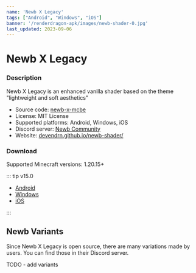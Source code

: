 ```yaml
---
name: 'Newb X Legacy'
tags: ["Android", "Windows", "iOS"]
banner: '/renderdragon-apk/images/newb-shader-0.jpg'
last_updated: 2023-09-06
---
```


# Newb X Legacy

<Gallery
:images="[
    '/renderdragon-apk/images/newb-shader-0.jpg',
    '/renderdragon-apk/images/newb-shader-1.jpg',
    '/renderdragon-apk/images/newb-shader-2.jpg',
    '/renderdragon-apk/images/newb-shader-3.jpg',
    ]"
/>

### Description

Newb X Legacy is an enhanced vanilla shader based on the theme "lightweight and soft aesthetics"

* Source code: [newb-x-mcbe](https://github.com/devendrn/newb-x-mcbe)
* License: MIT License
* Supported platforms: Android, Windows, iOS
* Discord server: [Newb Community](https://discord.gg/newb-community-844591537430069279)
* Website: [devendrn.github.io/newb-shader/](https://devendrn.github.io/newb-shader/)

### Download

Supported Minecraft versions: 1.20.15+

::: tip v15.0

* [Android](https://github.com/devendrn/newb-x-mcbe/releases/download/v15/newb-x-15-android.mcpack)
* [Windows](https://github.com/devendrn/newb-x-mcbe/releases/download/v15/newb-x-15-windows.mcpack)
* [iOS](https://github.com/devendrn/newb-x-mcbe/releases/download/v15/newb-x-15-ios.zip)

:::

## Newb Variants

Since Newb X Legacy is open source, there are many variations made by users. You can find those in their Discord server.

TODO - add variants